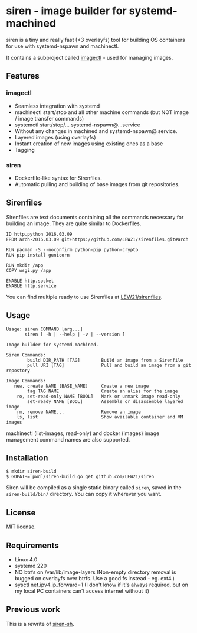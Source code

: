 # siren - image builder for systemd-machined

siren is a tiny and really fast (<3 overlayfs) tool for building OS containers for use with systemd-nspawn and machinectl.

It contains a subproject called [imagectl](https://github.com/LEW21/siren/tree/master/imagectl) - used for managing images.

## Features
### imagectl
* Seamless integration with systemd
 * machinectl start/stop and all other machine commands (but NOT image / image transfer commands)
 * systemctl start/stop/... systemd-nspawn@...service
 * Without any changes in machined and systemd-nspawn@.service.
* Layered images (using overlayfs)
 * Instant creation of new images using existing ones as a base
* Tagging

### siren
* Dockerfile-like syntax for Sirenfiles.
* Automatic pulling and building of base images from git repositories.

## Sirenfiles
Sirenfiles are text documents containing all the commands necessary for building an image. They are quite similar to Dockerfiles.

```sirenfile
ID http.python 2016.03.09
FROM arch-2016.03.09 git+https://github.com/LEW21/sirenfiles.git#arch

RUN pacman -S --noconfirm python-pip python-crypto
RUN pip install gunicorn

RUN mkdir /app
COPY wsgi.py /app

ENABLE http.socket
ENABLE http.service
```

You can find multiple ready to use Sirenfiles at [LEW21/sirenfiles](https://github.com/LEW21/sirenfiles).

## Usage
```
Usage: siren COMMAND [arg...]
       siren [ -h | --help | -v | --version ]

Image builder for systemd-machined.

Siren Commands:
        build DIR_PATH [TAG]        Build an image from a Sirenfile
        pull URI [TAG]              Pull and build an image from a git repostory

Image Commands:
   new, create NAME [BASE_NAME]     Create a new image
        tag TAG NAME                Create an alias for the image
    ro, set-read-only NAME [BOOL]   Mark or unmark image read-only
        set-ready NAME [BOOL]       Assemble or disassemble layered image
    rm, remove NAME...              Remove an image
    ls, list                        Show available container and VM images
```
machinectl (list-images, read-only) and docker (images) image management command names are also supported.

## Installation
```console
$ mkdir siren-build
$ GOPATH=`pwd`/siren-build go get github.com/LEW21/siren
```

Siren will be compiled as a single static binary called `siren`, saved in the `siren-build/bin/` directory. You can copy it wherever you want.

## License
MIT license.

## Requirements
* Linux 4.0
* systemd 220
* NO btrfs on /var/lib/image-layers (Non-empty directory removal is bugged on overlayfs over btrfs. Use a good fs instead - eg. ext4.)
* sysctl net.ipv4.ip_forward=1 (I don't know if it's always required, but on my local PC containers can't access internet without it)

## Previous work
This is a rewrite of [siren-sh](https://github.com/LEW21/siren-sh).
